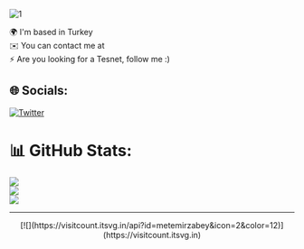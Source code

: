 ![1](https://user-images.githubusercontent.com/112562131/205507941-37e3a15a-66f0-4ffe-b3e1-d8b6f708ed6b.png)

🌍  I'm based in Turkey<br>✉️  You can contact me at<br>⚡  Are you looking for a Tesnet, follow me :)<br>


## 🌐 Socials:
[![Twitter](https://img.shields.io/badge/Twitter-%231DA1F2.svg?logo=Twitter&logoColor=white)](https://twitter.com/metemirzabey) 
# 📊 GitHub Stats:
![](https://github-readme-stats.vercel.app/api?username=metemirzabey&theme=dark&hide_border=false&include_all_commits=false&count_private=false)<br/>
![](https://github-readme-streak-stats.herokuapp.com/?user=metemirzabey&theme=dark&hide_border=false)<br/>
![](https://github-readme-stats.vercel.app/api/top-langs/?username=metemirzabey&theme=dark&hide_border=false&include_all_commits=false&count_private=false&layout=compact)

---
<center>
  [![](https://visitcount.itsvg.in/api?id=metemirzabey&icon=2&color=12)](https://visitcount.itsvg.in)
</center>
<!-- Proudly created with GPRM ( https://gprm.itsvg.in ) -->
